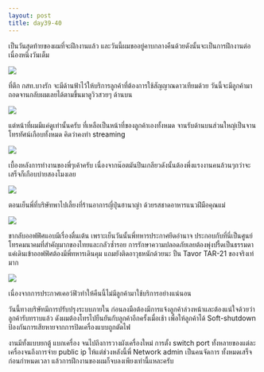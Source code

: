 ```yaml
---
layout: post
title: day39-40
---
```

เป็นวันสุดท้ายของผมที่จะฝึกงานแล้ว และวันนี้ผมขออยู่คาบกลางคืนด้วยดังนั้นจะเป็นการฝึกงานต่อเนื่องหนึ่งวันเต็ม

![](https://lh4.googleusercontent.com/-5c-Ie3hOAjk/U32KOLxOYOI/AAAAAAAAGTw/2o-7FPEu6iE/w1598-h585-no/PANO_20140522_104731.jpg)

ที่ตึก กสท.บางรัก จะมีด้านฟ้าไว้ให้บริการลูกค้าที่ต้องการใช้สัญญาณดาวเทียมด้วย วันนี้จะมีลูกค้ามาถอดจานกลับผมเลยได้ตามขึ้นมาดูวิวสวยๆ ด้านบน

![](https://lh4.googleusercontent.com/-kp6smNN0trQ/U32JDGOMb8I/AAAAAAAAGT4/F8dWXDzNu18/w1256-h942-no/IMG_20140522_103155.jpg)

แต่หน้าที่ผมมีแค่ดูเท่านั้นครับ ที่เหลือเป็นหน้าที่ของลูกค้าเองทั้งหมด จานรับด้านบนส่วนใหญ่เป็นจานโทรทัศน์เกือบทั้งหมด คิดว่าคงทำ streaming

![](https://lh5.googleusercontent.com/-t1Ia423yyVM/U32Kl3LzR9I/AAAAAAAAGUA/QgVrfyNh3-A/w1598-h933-no/IMG_20140522_113453.jpg)

เบื้องหลังการทำงานของพี่ๆเค้าครับ เนื่องจากน๊อตมันปีนเกลียวดังนั้นต้องพึ่งแรงงานคนล้วนๆกว่าจะเสร็จก็เกือบบ่ายสองโมงเลย

![](https://lh4.googleusercontent.com/-yXft5xV1hdk/U34Cxo0PJdI/AAAAAAAAGTg/RtjSn6RmwFs/w1256-h942-no/IMG_20140522_200032.jpg)

ตอนเย็นพี่ที่บริษัทพาไปเลี้ยงที่ร้านอาการญี่ปุ่นฮานาญ่า ด้วยรสชาดอาหารแนวฝีมือคุณแม่

![](https://lh6.googleusercontent.com/D8wjDxGMxain5d4PAR-jLqm2y0TAga78ZtOdOY6L7oA=s942-no)

ขากลับออฟฟิศแอบมีเรื่องตื่นเต้น เพราะเย็นวันนั้นพี่ทหารประกาศยึดอำนาจ ประกอบกับที่นี่เป็นศูนย์โทรคมนาคมที่สำคัญมากของไทยและกลัวซ้ำรอย การรักษาความปลอดภัยเลยต้องพุ่งปรี้ดเป็นธรรมดา แค่เดินเข้าออฟฟิศต้องมีพี่ทหารเดินคุม แถมยังติดอาวุธหนักด้วยนะ ปืน Tavor TAR-21 ของจริงเท่มาก

![](https://lh6.googleusercontent.com/-7RN0yFdm9as/U34uOQIo5LI/AAAAAAAAGUY/zl0DlaQY1CA/w706-h941-no/IMG_20140522_235509.jpg)

เนื่องจากการประกาศเคอว์ฟิวทำให้คืนนี้ไม่มีลูกค้ามาใช้บริการอย่างแน่นอน

วันนี้ทางบริษัทมีการปรับปรุงระบบภายใน ก่อนลงมือต้องมีการแจ้งลูกค้าล่วงหน้าและต้องแน่ใจด้วยว่าลูกค้ารับทราบแล้ว ดังผมต้องโทรไปยืนยันกับลูกค้าอีกครั้งเมื่อเช้า เพื่อให้ลูกค้าได้ Soft-shutdown ป้องกันการเสียหายจากการปิดเครื่องแบบถูกตัดไฟ

งานมีทั้งแบบยกตู้ แบกเครื่อง จนไปถึงการวางผังเครื่องใหม่ การตั้ง switch port ทั้งหลายของแต่ละเครื่องจนถึงการจ่าย public ip ให้แต่ช่วงหลังนี้พี่ Network admin เป็นคนจัดการ ทั้งหมดเสร็จก่อนกำหนดเวลา แล้วการฝึกงานของผมก็จบลงเพียงเท่านี้แหละครับ
